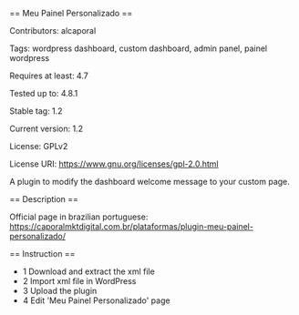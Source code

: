 == Meu Painel Personalizado ==

Contributors: alcaporal

Tags: wordpress dashboard, custom dashboard, admin panel, painel wordpress

Requires at least: 4.7

Tested up to: 4.8.1

Stable tag: 1.2

Current version: 1.2

License: GPLv2

License URI: https://www.gnu.org/licenses/gpl-2.0.html

A plugin to modify the dashboard welcome message to your custom page.

== Description ==

Official page in brazilian portuguese: https://caporalmktdigital.com.br/plataformas/plugin-meu-painel-personalizado/

== Instruction ==

* 1 Download and extract the xml file
* 2 Import xml file in WordPress
* 3 Upload the plugin 
* 4 Edit 'Meu Painel Personalizado' page
